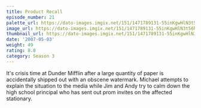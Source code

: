 ```yaml
---
title: Product Recall
episode_number: 21
palette_url: https://dato-images.imgix.net/151/1471789131-55inKgwHlN3t56h3D4hRQ40TZd3.jpg?ixlib=rb-1.1.0&ch=DPR%2CWidth&auto=enhance&palette=json
image_url: https://dato-images.imgix.net/151/1471789131-55inKgwHlN3t56h3D4hRQ40TZd3.jpg?ixlib=rb-1.1.0&ch=DPR%2CWidth&auto=compress%2Cformat&w=500
thumbnail_url: https://dato-images.imgix.net/151/1471789131-55inKgwHlN3t56h3D4hRQ40TZd3.jpg?ixlib=rb-1.1.0&ch=DPR%2CWidth&auto=enhance&w=500&h=280&fit=crop&fm=jpg
date: '2007-05-03'
weight: 49
rating: 8.8
category: Season 3
---
```


It's crisis time at Dunder Mifflin after a large quantity of paper is accidentally shipped out with an obscene watermark. Michael attempts to explain the situation to the media while Jim and Andy try to calm down the high school principal who has sent out prom invites on the affected stationary.